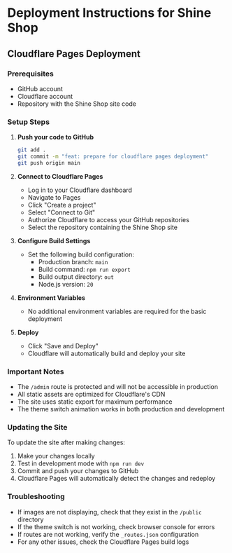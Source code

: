 # Deployment Instructions for Shine Shop

## Cloudflare Pages Deployment

### Prerequisites
- GitHub account
- Cloudflare account
- Repository with the Shine Shop site code

### Setup Steps

1. **Push your code to GitHub**
   ```bash
   git add .
   git commit -m "feat: prepare for cloudflare pages deployment"
   git push origin main
   ```

2. **Connect to Cloudflare Pages**
   - Log in to your Cloudflare dashboard
   - Navigate to Pages
   - Click "Create a project"
   - Select "Connect to Git"
   - Authorize Cloudflare to access your GitHub repositories
   - Select the repository containing the Shine Shop site

3. **Configure Build Settings**
   - Set the following build configuration:
     - Production branch: `main`
     - Build command: `npm run export`
     - Build output directory: `out`
     - Node.js version: `20`

4. **Environment Variables**
   - No additional environment variables are required for the basic deployment

5. **Deploy**
   - Click "Save and Deploy"
   - Cloudflare will automatically build and deploy your site

### Important Notes

- The `/admin` route is protected and will not be accessible in production
- All static assets are optimized for Cloudflare's CDN
- The site uses static export for maximum performance
- The theme switch animation works in both production and development

### Updating the Site

To update the site after making changes:

1. Make your changes locally
2. Test in development mode with `npm run dev`
3. Commit and push your changes to GitHub
4. Cloudflare Pages will automatically detect the changes and redeploy

### Troubleshooting

- If images are not displaying, check that they exist in the `/public` directory
- If the theme switch is not working, check browser console for errors
- If routes are not working, verify the `_routes.json` configuration
- For any other issues, check the Cloudflare Pages build logs 